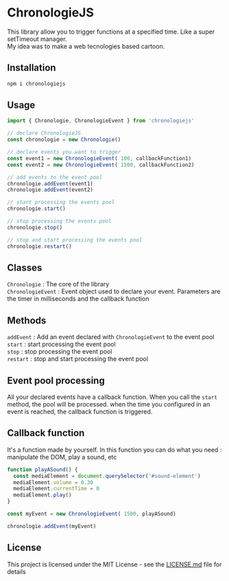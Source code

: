 # ChronologieJS

This library allow you to trigger functions at a specified time. Like a super setTimeout manager.  
My idea was to make a web tecnologies based cartoon.

## Installation  

```sh
npm i chronologiejs
```

## Usage

```js
import { Chronologie, ChronologieEvent } from 'chronologiejs'

// declare ChronologieJS
const chronologie = new Chronologie()

// declare events you want to trigger
const event1 = new ChronologieEvent( 100, callbackFunction1)
const event2 = new ChronologieEvent( 1500, callbackFunction2)

// add events to the event pool
chronologie.addEvent(event1)
chronologie.addEvent(event2)

// start processing the events pool
chronologie.start()

// stop processing the events pool
chronologie.stop()

// stop and start processing the events pool
chronologie.restart()

```

## Classes
`Chronologie` : The core of the library  
`ChronologieEvent` : Event object used to declare your event. Parameters are the timer in milliseconds and the callback function

## Methods  
`addEvent` : Add an event declared with `ChronologieEvent` to the event pool  
`start` : start processing the event pool  
`stop` : stop processing the event pool  
`restart` : stop and start processing the event pool  

## Event pool processing
All your declared events have a callback function. When you call the `start` method, the pool will be processed. when the time you configured in an event is reached, the callback function is triggered.

## Callback function
It's a function made by yourself. In this function you can do what you need : manipulate the DOM, play a sound, etc
```js
function playASound() {
  const mediaElement = document.querySelector('#sound-element')
  mediaElement.volume = 0.30
  mediaElement.currentTime = 0
  mediaElement.play()
}

const myEvent = new ChronologieEvent( 1500, playASound)

chronologie.addEvent(myEvent)

```
## License

This project is licensed under the MIT License - see the [LICENSE.md](LICENSE.md) file for details
